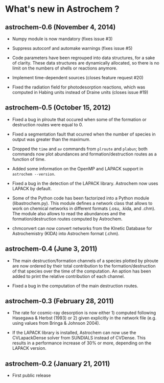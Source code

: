 What's new in Astrochem ?
=========================

astrochem-0.6 (November 4, 2014)
--------------------------------

* Numpy module is now mandatory (fixes issue #3)

* Suppress autoconf and automake warnings (fixes issue #5)

* Code parameters have been regrouped into data structures, for a sake
  of clarity. These data structures are dynamically allocated, so
  there is no limit on the numbers of shells or reactions anymore.

* Implement time-dependent sources (closes feature request #20)

* Fixed the radiation field for photodesorption reactions, which was
  computed in Habing units instead of Draine units (closes issue #19)

astrochem-0.5 (October 15, 2012)
--------------------------------

* Fixed a bug in plroute that occured when some of the formation or
  destruction routes were equal to 0.

* Fixed a segmentation fault that ocurred when the number of species
  in output was greater than the maximum.

* Dropped the `time` and `av` commands from `plroute` and `plabun`; both
  commands now plot abundances and formation/destruction routes as a
  function of time.

* Added some information on the OpenMP and LAPACK support in
  `astrochem --version`.

* Fixed a bug in the detection of the LAPACK library. Astrochem now
  uses LAPACK by default.

* Some of the Python code has been factorized into a Python module
  (libastrochem.py). This module defines a network class that allows
  to work on chemical networks in different formats (.osu, .kida, and
  .chm). The module also allows to read the abundances and the
  formation/destruction routes computed by Astrochem.

* chmconvert can now convert networks from the KInetic Database for
  Astrochemistry (KIDA) into Astrochem format (.chm).

astrochem-0.4 (June 3, 2011)
----------------------------

* The main destruction/formation channels of a species plotted by
  plroute are now ordered by their total contribution to the
  formation/destruction of that species over the time of the
  computation. An aption has been added to print the relative
  contribution of each channel.

* Fixed a bug in the computation of the main destruction routes.

astrochem-0.3 (February 28, 2011)
---------------------------------

* The rate for cosmic-ray desorption is now either 1) computed
  following Hasegawa & Herbst (1993) or 2) given explicitly in the
  network file (e.g. using values from Bringa & Johnson 2004).

* If the LAPACK library is installed, Astrochem can now use the
  CVLapackDense solver from SUNDIALS instead of CVDense. This results
  in a performance increase of 30% or more, depending on the LAPACK
  version.

astrochem-0.2 (January 21, 2011)
--------------------------------

* First public release
